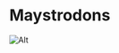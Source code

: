 # Maystrodons
![Alt](https://repobeats.axiom.co/api/embed/d2442b1620643582c5f59e62d64412ec8bbf257d.svg "Repobeats analytics image")